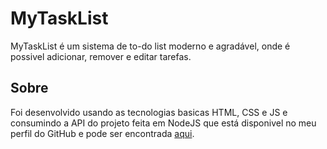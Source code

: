 
# MyTaskList

MyTaskList é um sistema de to-do list moderno e agradável, onde é possivel adicionar, remover e editar tarefas.


## Sobre

Foi desenvolvido usando as tecnologias basicas HTML, CSS e JS e consumindo a API do projeto feita em NodeJS que está disponivel no meu perfil do GitHub e pode ser encontrada [aqui](https://github.com/jonathan-wanderley/MyTaskList-Backend).

